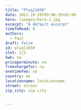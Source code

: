 ```yaml
---
title: "Pluq11650"
date: 2022-10-28T09:08:39+02:00
hero: /images/hero-3.jpg
excerpt: "A default excerpt"
timeToRead: 0
authors:
  - Paul
draft: false
id: pluq11650
slot: 1|2
kwh: na
priceperminute: na
freechargefor: na
onetimefee: na
country: de
locationname: locationname
street: street
zip_city: zip-city


---
```

